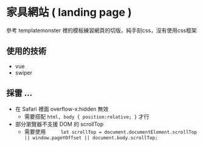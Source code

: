 # 家具網站 ( landing page )
參考 templatemonster 裡的模板練習網頁的切版，純手刻css，沒有使用css框架
## 使用的技術
* vue
* swiper
## 採雷 ...
* 在 Safari 裡面 overflow-x:hidden 無效
  * 需要搭配 `html, body { position:relative; }` 才行
* 部分瀏覽器不支援 DOM 的 scrollTop
  * 需要使用
`      let scrollTop =
        document.documentElement.scrollTop ||
        window.pageYOffset ||
        document.body.scrollTop; `
